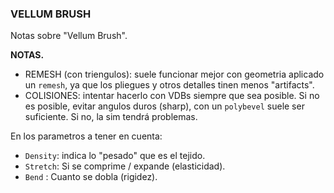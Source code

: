 ### VELLUM BRUSH  

Notas sobre "Vellum Brush".   

**NOTAS.**   

- REMESH (con triengulos): suele funcionar mejor con geometria aplicado un `remesh`, ya que los pliegues y otros detalles tinen menos "artifacts".
- COLISIONES: intentar hacerlo con VDBs siempre que sea posible. Si no es posible, evitar angulos duros (sharp), con un `polybevel` suele ser suficiente. Si no, la sim tendrá problemas. 

En los parametros a tener en cuenta:   

- `Density`: indica lo "pesado" que es el tejido.
- `Stretch`: Si se comprime / expande (elasticidad).
- `Bend` : Cuanto se dobla (rigidez).
